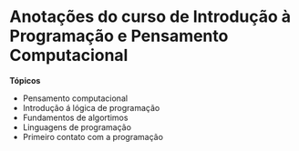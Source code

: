 ﻿# Anotações do curso de Introdução à Programação e Pensamento Computacional 

**Tópicos**

* Pensamento computacional
* Introdução á lógica de programação
* Fundamentos de algortimos
* Linguagens de programação
* Primeiro contato com a programação

